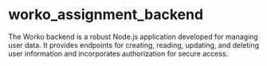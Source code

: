 # worko_assignment_backend
The Worko backend is a robust Node.js application developed for managing user data. It provides endpoints for creating, reading, updating, and deleting user information and incorporates authorization for secure access.
